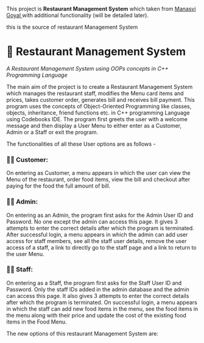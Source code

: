  This project is **Restaurant Management System** which taken from  [Manasvi Goyal ](https://github.com/ManasviGoyal/Restaurent-Management-System/find/main)
 with additional functionality (will be detailed later).

this is the source of restaurant Management System
# :spaghetti:	Restaurant Management System
*A Restaurant Management System using OOPs concepts in C++ Programming Language*

The main aim of the project is to create a Restaurant Management System which manages the restaurant staff, modifies the Menu card items and prices, takes customer order, generates bill and receives bill payment. This program uses the concepts of Object-Oriented Programming like classes, objects, inheritance, friend functions etc. in C++ programming Language using Codebooks IDE. The program first greets the user with a welcome message and then display a User Menu to either enter as a Customer, Admin or a Staff or exit the program. 

The functionalities of all these User options are as follows -

### :red_haired_woman: Customer:

On entering as Customer, a menu appears in which the user can view the Menu of the restaurant, order food items, view the bill and checkout after paying for the food the full amount of bill.

### :woman_technologist:	Admin:

On entering as an Admin, the program first asks for the Admin User ID and Password. No one except the admin can access this page. It gives 3 attempts to enter the correct details after which the program is terminated. After successful login, a menu appears in which the admin can add user access for staff members, see all the staff user details, remove the user access of a staff, a link to directly go to the staff page and a link to return to the user Menu.

### :woman_cook:	 Staff:

On entering as a Staff, the program first asks for the Staff User ID and Password. Only the staff IDs added in the admin database and the admin can access this page. It also gives 3 attempts to enter the correct details after which the program is terminated. On successful login, a menu appears in which the staff can add new food items in the menu, see the food items in the menu along with their price and update the cost of the existing food items in the Food Menu.

The new options of this restaurant Management System are: